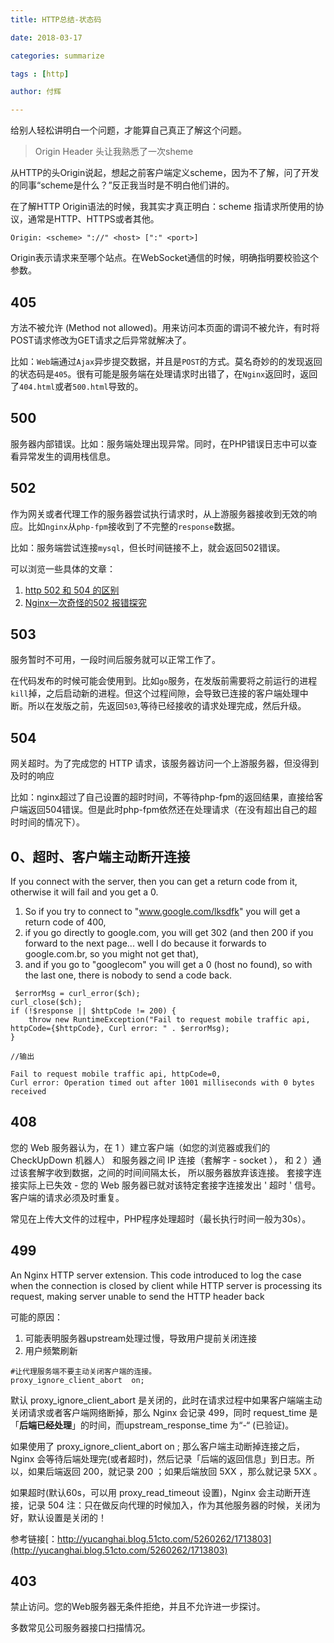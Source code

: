```yaml
---
title: HTTP总结-状态码

date: 2018-03-17

categories: summarize

tags : [http]

author: 付辉

---
```


给别人轻松讲明白一个问题，才能算自己真正了解这个问题。
> Origin Header 头让我熟悉了一次sheme

从HTTP的头Origin说起，想起之前客户端定义scheme，因为不了解，问了开发的同事“scheme是什么？”反正我当时是不明白他们讲的。

在了解HTTP Origin语法的时候，我其实才真正明白：scheme 指请求所使用的协议，通常是HTTP、HTTPS或者其他。
```
Origin: <scheme> "://" <host> [":" <port>]
```
Origin表示请求来至哪个站点。在WebSocket通信的时候，明确指明要校验这个参数。

## 405
方法不被允许 (Method not allowed)。用来访问本页面的谓词不被允许，有时将POST请求修改为GET请求之后异常就解决了。

比如：`Web`端通过`Ajax`异步提交数据，并且是`POST`的方式。莫名奇妙的的发现返回的状态码是`405`。很有可能是服务端在处理请求时出错了，在`Nginx`返回时，返回了`404.html`或者`500.html`导致的。

## 500
服务器内部错误。比如：服务端处理出现异常。同时，在PHP错误日志中可以查看异常发生的调用栈信息。

## 502
作为网关或者代理工作的服务器尝试执行请求时，从上游服务器接收到无效的响应。比如`nginx`从`php-fpm`接收到了不完整的`response`数据。

比如：服务端尝试连接`mysql`，但长时间链接不上，就会返回502错误。

可以浏览一些具体的文章：

1. [http 502 和 504 的区别](https://juejin.im/entry/589148f92f301e00690e863d) 
2. [Nginx一次奇怪的502 报错探究](https://mp.weixin.qq.com/s/_6GWNojX0hAvupX906nhwQ)

## 503

服务暂时不可用，一段时间后服务就可以正常工作了。

在代码发布的时候可能会使用到。比如`go`服务，在发版前需要将之前运行的进程`kill`掉，之后启动新的进程。但这个过程间隙，会导致已连接的客户端处理中断。所以在发版之前，先返回`503`,等待已经接收的请求处理完成，然后升级。

## 504

网关超时。为了完成您的 HTTP 请求，该服务器访问一个上游服务器，但没得到及时的响应

比如：nginx超过了自己设置的超时时间，不等待php-fpm的返回结果，直接给客户端返回504错误。但是此时php-fpm依然还在处理请求（在没有超出自己的超时时间的情况下）。

## 0、超时、客户端主动断开连接
If you connect with the server, then you can get a return code from it, otherwise it will fail and you get a 0.
1. So if you try to connect to "www.google.com/lksdfk" you will get a return code of 400, 
2. if you go directly to google.com, you will get 302 (and then 200 if you forward to the next page... well I do because it forwards to google.com.br, so you might not get that), 
3. and if you go to "googlecom" you will get a 0 (host no found), so with the last one, there is nobody to send a code back.

```
 $errorMsg = curl_error($ch);
curl_close($ch);
if (!$response || $httpCode != 200) {
    throw new RuntimeException("Fail to request mobile traffic api, httpCode={$httpCode}, Curl error: " . $errorMsg);
}

//输出

Fail to request mobile traffic api, httpCode=0, 
Curl error: Operation timed out after 1001 milliseconds with 0 bytes received
```

## 408
您的 Web 服务器认为，在 1 ）建立客户端（如您的浏览器或我们的 CheckUpDown 机器人） 和服务器之间 IP 连接（套解字 - socket ）， 和 2 ）通过该套解字收到数据，之间的时间间隔太长， 所以服务器放弃该连接。 套接字连接实际上已失效 - 您的 Web 服务器已就对该特定套接字连接发出 ' 超时 ' 信号。客户端的请求必须及时重复。

常见在上传大文件的过程中，PHP程序处理超时（最长执行时间一般为30s）。

## 499
An Nginx HTTP server extension. This code introduced to log the case when the connection is closed by client while HTTP server is processing its request, making server unable to send the HTTP header back

可能的原因：
1. 可能表明服务器upstream处理过慢，导致用户提前关闭连接
2. 用户频繁刷新

```
#让代理服务端不要主动关闭客户端的连接。
proxy_ignore_client_abort  on; 
```

默认 proxy_ignore_client_abort 是关闭的，此时在请求过程中如果客户端端主动关闭请求或者客户端网络断掉，那么 Nginx 会记录 499，同时 request_time 是「**后端已经处理**」的时间，而upstream_response_time 为“-“ (已验证)。

如果使用了 proxy_ignore_client_abort on ;
那么客户端主动断掉连接之后，Nginx 会等待后端处理完(或者超时)，然后记录「后端的返回信息」到日志。所以，如果后端返回 200，就记录 200 ；如果后端放回 5XX ，那么就记录 5XX 。

如果超时(默认60s，可以用 proxy_read_timeout 设置)，Nginx 会主动断开连接，记录 504
注：只在做反向代理的时候加入，作为其他服务器的时候，关闭为好，默认设置是关闭的！

参考链接[：http://yucanghai.blog.51cto.com/5260262/1713803](http://yucanghai.blog.51cto.com/5260262/1713803)

## 403
禁止访问。您的Web服务器无条件拒绝，并且不允许进一步探讨。

多数常见公司服务器接口扫描情况。